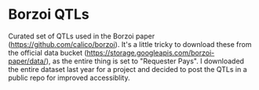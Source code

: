 # Borzoi QTLs

Curated set of QTLs used in the Borzoi paper (https://github.com/calico/borzoi). It's a little tricky to download these from the official data bucket (https://storage.googleapis.com/borzoi-paper/data/), as the entire thing is set to "Requester Pays". I downloaded the entire dataset last year for a project and decided to post the QTLs in a public repo for improved accessiblity.
